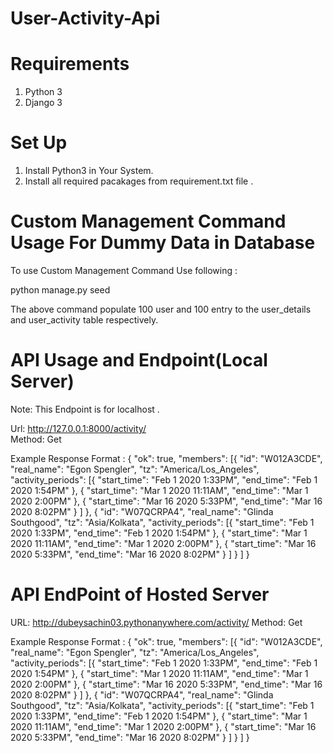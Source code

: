 # User-Activity-Api

# Requirements
1. Python 3
2. Django 3


# Set Up
1. Install Python3 in Your System.
2. Install all required pacakages from requirement.txt file .


# Custom Management Command Usage For Dummy Data in Database

To use Custom Management Command Use following :

python manage.py seed

The above command populate 100 user and 100 entry to the user_details and user_activity table respectively.


# API Usage and Endpoint(Local Server)

Note: This Endpoint is for localhost .

Url: http://127.0.0.1:8000/activity/  
Method: Get

Example Response Format :
		{
			"ok": true,
			"members": [{
					"id": "W012A3CDE",
					"real_name": "Egon Spengler",
					"tz": "America/Los_Angeles",
					"activity_periods": [{
							"start_time": "Feb 1 2020  1:33PM",
							"end_time": "Feb 1 2020 1:54PM"
						},
						{
							"start_time": "Mar 1 2020  11:11AM",
							"end_time": "Mar 1 2020 2:00PM"
						},
						{
							"start_time": "Mar 16 2020  5:33PM",
							"end_time": "Mar 16 2020 8:02PM"
						}
					]
				},
				{
					"id": "W07QCRPA4",
					"real_name": "Glinda Southgood",
					"tz": "Asia/Kolkata",
					"activity_periods": [{
							"start_time": "Feb 1 2020  1:33PM",
							"end_time": "Feb 1 2020 1:54PM"
						},
						{
							"start_time": "Mar 1 2020  11:11AM",
							"end_time": "Mar 1 2020 2:00PM"
						},
						{
							"start_time": "Mar 16 2020  5:33PM",
							"end_time": "Mar 16 2020 8:02PM"
						}
					]
				}
			]
		}



# API EndPoint of Hosted Server

URL: http://dubeysachin03.pythonanywhere.com/activity/
Method: Get

Example Response Format :
		{
			"ok": true,
			"members": [{
					"id": "W012A3CDE",
					"real_name": "Egon Spengler",
					"tz": "America/Los_Angeles",
					"activity_periods": [{
							"start_time": "Feb 1 2020  1:33PM",
							"end_time": "Feb 1 2020 1:54PM"
						},
						{
							"start_time": "Mar 1 2020  11:11AM",
							"end_time": "Mar 1 2020 2:00PM"
						},
						{
							"start_time": "Mar 16 2020  5:33PM",
							"end_time": "Mar 16 2020 8:02PM"
						}
					]
				},
				{
					"id": "W07QCRPA4",
					"real_name": "Glinda Southgood",
					"tz": "Asia/Kolkata",
					"activity_periods": [{
							"start_time": "Feb 1 2020  1:33PM",
							"end_time": "Feb 1 2020 1:54PM"
						},
						{
							"start_time": "Mar 1 2020  11:11AM",
							"end_time": "Mar 1 2020 2:00PM"
						},
						{
							"start_time": "Mar 16 2020  5:33PM",
							"end_time": "Mar 16 2020 8:02PM"
						}
					]
				}
			]
		}
